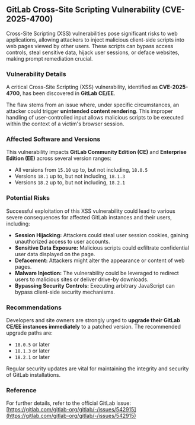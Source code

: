 ## GitLab Cross-Site Scripting Vulnerability (CVE-2025-4700)

Cross-Site Scripting (XSS) vulnerabilities pose significant risks to web applications, allowing attackers to inject malicious client-side scripts into web pages viewed by other users. These scripts can bypass access controls, steal sensitive data, hijack user sessions, or deface websites, making prompt remediation crucial.

### Vulnerability Details

A critical Cross-Site Scripting (XSS) vulnerability, identified as **CVE-2025-4700**, has been discovered in **GitLab CE/EE**.

The flaw stems from an issue where, under specific circumstances, an attacker could trigger **unintended content rendering**. This improper handling of user-controlled input allows malicious scripts to be executed within the context of a victim's browser session.

### Affected Software and Versions

This vulnerability impacts **GitLab Community Edition (CE)** and **Enterprise Edition (EE)** across several version ranges:

*   All versions from `15.10` up to, but not including, `18.0.5`
*   Versions `18.1` up to, but not including, `18.1.3`
*   Versions `18.2` up to, but not including, `18.2.1`

### Potential Risks

Successful exploitation of this XSS vulnerability could lead to various severe consequences for affected GitLab instances and their users, including:

*   **Session Hijacking:** Attackers could steal user session cookies, gaining unauthorized access to user accounts.
*   **Sensitive Data Exposure:** Malicious scripts could exfiltrate confidential user data displayed on the page.
*   **Defacement:** Attackers might alter the appearance or content of web pages.
*   **Malware Injection:** The vulnerability could be leveraged to redirect users to malicious sites or deliver drive-by downloads.
*   **Bypassing Security Controls:** Executing arbitrary JavaScript can bypass client-side security mechanisms.

### Recommendations

Developers and site owners are strongly urged to **upgrade their GitLab CE/EE instances immediately** to a patched version. The recommended upgrade paths are:

*   `18.0.5` or later
*   `18.1.3` or later
*   `18.2.1` or later

Regular security updates are vital for maintaining the integrity and security of GitLab installations.

### Reference

For further details, refer to the official GitLab issue:
[https://gitlab.com/gitlab-org/gitlab/-/issues/542915](https://gitlab.com/gitlab-org/gitlab/-/issues/542915)